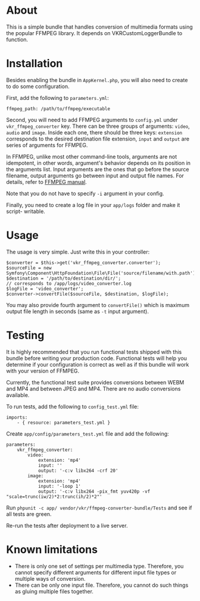 About
=====

This is a simple bundle that handles conversion of multimedia formats using the popular
FFMPEG library. It depends on VKRCustomLoggerBundle to function.

Installation
============

Besides enabling the bundle in ```AppKernel.php```, you will also need to create to do some
configuration.

First, add the following to ```parameters.yml```:

```
ffmpeg_path: /path/to/ffmpeg/executable
```

Second, you will need to add FFMPEG arguments to ```config.yml``` under ```vkr_ffmpeg_converter``` key.
There can be three groups of arguments: ```video```, ```audio``` and ```image```. Inside
each one, there should be three keys: ```extension``` corresponds to the desired destination
file extension, ```input``` and ```output``` are series of arguments for FFMPEG.

In FFMPEG, unlike most other command-line tools, arguments are not idempotent, in other
words, argument's behavior depends on its position in the arguments list. Input arguments
are the ones that go before the source filename, output arguments go between input and output
file names. For details, refer to [FFMPEG manual](https://ffmpeg.org/documentation.html).

Note that you do not have to specify ```-i``` argument in your config.

Finally, you need to create a log file in your ```app/logs``` folder and make it script-
writable.

Usage
=====

The usage is very simple. Just write this in your controller:

```
$converter = $this->get('vkr_ffmpeg_converter.converter');
$sourceFile = new Symfony\Component\HttpFoundation\File\File('source/filename/with.path');
$destination = '/path/to/destination/dir/';
// corresponds to /app/logs/video_converter.log
$logFile = 'video_converter';
$converter->convertFile($sourceFile, $destination, $logFile);
```

You may also provide fourth argument to ```convertFile()``` which is maximum output file
length in seconds (same as ```-t``` input argument).

Testing
=======

It is highly recommended that you run functional tests shipped with this bundle before
writing your production code. Functional tests will help you determine if your configuration
is correct as well as if this bundle will work with your version of FFMPEG.

Currently, the functional test suite provides conversions between WEBM and MP4 and
between JPEG and MP4. There are no audio conversions available.

To run tests, add the following to ```config_test.yml``` file:

```
imports:
    - { resource: parameters_test.yml }
```

Create ```app/config/parameters_test.yml``` file and add the following:

```
parameters:
    vkr_ffmpeg_converter:
        video:
            extension: 'mp4'
            input: ''
            output: '-c:v libx264 -crf 20'
        image:
            extension: 'mp4'
            input: '-loop 1'
            output: '-c:v libx264 -pix_fmt yuv420p -vf "scale=trunc(iw/2)*2:trunc(ih/2)*2"'
```

Run ```phpunit -c app/ vendor/vkr/ffmpeg-converter-bundle/Tests``` and see if all tests are green.

Re-run the tests after deployment to a live server.

Known limitations
=================

- There is only one set of settings per multimedia type. Therefore, you cannot specify
different arguments for different input file types or multiple ways of conversion.
- There can be only one input file. Therefore, you cannot do such things as gluing multiple
files together.
